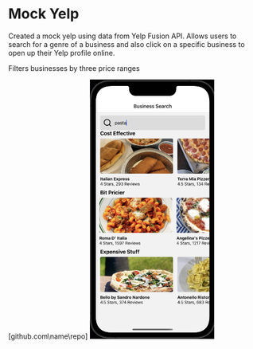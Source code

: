 # Mock Yelp

Created a mock yelp using data from Yelp Fusion API. Allows users to search for a genre of a business and also click on a specific business to open up their Yelp profile online.

Filters businesses by three price ranges

[github.com\name\repo\]
<img width="250" alt="screenshot" src="https://github.com/bobbyzhong/mockyelp/blob/main/assets/Screen%20Shot%202022-10-31%20at%201.29.30%20AM.png">
